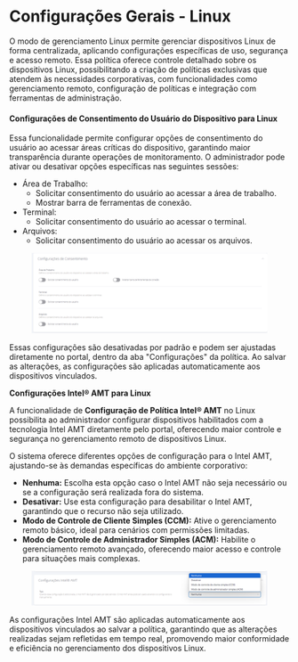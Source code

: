 # Configurações Gerais - Linux

O modo de gerenciamento Linux permite gerenciar dispositivos Linux de forma centralizada, aplicando configurações específicas de uso, segurança e acesso remoto. Essa política oferece controle detalhado sobre os dispositivos Linux, possibilitando a criação de políticas exclusivas que atendem às necessidades corporativas, com funcionalidades como gerenciamento remoto, configuração de políticas e integração com ferramentas de administração.

#### Configurações de Consentimento do Usuário do Dispositivo para Linux

Essa funcionalidade permite configurar opções de consentimento do usuário ao acessar áreas críticas do dispositivo, garantindo maior transparência durante operações de monitoramento. O administrador pode ativar ou desativar opções específicas nas seguintes sessões:

* Área de Trabalho:
  * Solicitar consentimento do usuário ao acessar a área de trabalho.
  * Mostrar barra de ferramentas de conexão.
* Terminal:
  * Solicitar consentimento do usuário ao acessar o terminal.
* Arquivos:
  * Solicitar consentimento do usuário ao acessar os arquivos.

<figure><img src="../../../../.gitbook/assets/image (332).png" alt=""><figcaption></figcaption></figure>

Essas configurações são desativadas por padrão e podem ser ajustadas diretamente no portal, dentro da aba "Configurações" da política. Ao salvar as alterações, as configurações são aplicadas automaticamente aos dispositivos vinculados.

**Configurações Intel® AMT para Linux**

A funcionalidade de **Configuração de Política Intel® AMT** no Linux possibilita ao administrador configurar dispositivos habilitados com a tecnologia Intel AMT diretamente pelo portal, oferecendo maior controle e segurança no gerenciamento remoto de dispositivos Linux.

O sistema oferece diferentes opções de configuração para o Intel AMT, ajustando-se às demandas específicas do ambiente corporativo:

* **Nenhuma:** Escolha esta opção caso o Intel AMT não seja necessário ou se a configuração será realizada fora do sistema.
* **Desativar:** Use esta configuração para desabilitar o Intel AMT, garantindo que o recurso não seja utilizado.
* **Modo de Controle de Cliente Simples (CCM):** Ative o gerenciamento remoto básico, ideal para cenários com permissões limitadas.
* **Modo de Controle de Administrador Simples (ACM):** Habilite o gerenciamento remoto avançado, oferecendo maior acesso e controle para situações mais complexas.

<figure><img src="../../../../.gitbook/assets/image (333).png" alt=""><figcaption></figcaption></figure>

As configurações Intel AMT são aplicadas automaticamente aos dispositivos vinculados ao salvar a política, garantindo que as alterações realizadas sejam refletidas em tempo real, promovendo maior conformidade e eficiência no gerenciamento dos dispositivos Linux.
